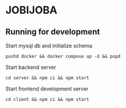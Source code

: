 # JOBIJOBA

## Running for development

Start mysql db and initialize schema

```shell
pushd docker && docker compose up -d && popd
``` 

Start backend server 

```shell
cd server && npm ci && npm start
```

Start frontend development server

```shell
cd client && npm ci && npm start
```

